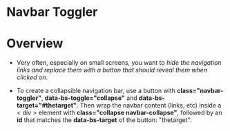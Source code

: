 # Navbar Toggler

# Overview
* Very often, especially on small screens, you want to _hide the navigation links and replace them with a button that should reveal them when clicked on_.

* To create a collapsible navigation bar, use a button with __class="navbar-toggler"__, __data-bs-toggle="collapse"__ and __data-bs-target="#thetarget"__. Then wrap the navbar content (links, etc) inside a < div > element with __class="collapse navbar-collapse"__, followed by an __id__ that matches the __data-bs-target__ of the button: "thetarget".